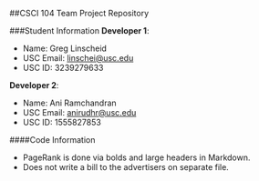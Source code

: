 ##CSCI 104 Team Project Repository

###Student Information
**Developer 1**:
  + Name: Greg Linscheid
  + USC Email: linschei@usc.edu
  + USC ID: 3239279633

**Developer 2**:
  + Name: Ani Ramchandran
  + USC Email: anirudhr@usc.edu
  + USC ID: 1555827853

  ####Code Information
  + PageRank is done via bolds and large headers in Markdown.
  + Does not write a bill to the advertisers on separate file.
  